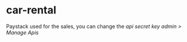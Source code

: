 # car-rental

Paystack used for the sales, you can change the _api secret key_ *admin > Manage Apis*
